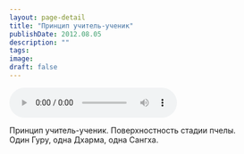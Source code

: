 ```yaml
---
layout: page-detail
title: "Принцип учитель-ученик"
publishDate: 2012.08.05
description: ""
tags:
image:
draft: false
---
```


<audio title="2012.08.05 - Принцип учитель-ученик.mp3" src="/upload/iblock/c50/c50a35d380507055e8020ccd20e2ffc5.mp3" controls=""></audio>

 Принцип учитель-ученик. Поверхностность стадии пчелы.  
 Один Гуру, одна Дхарма, одна Сангха.  

  
